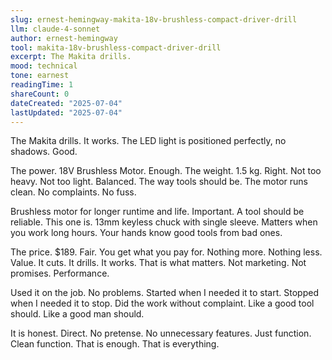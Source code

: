 ```yaml
---
slug: ernest-hemingway-makita-18v-brushless-compact-driver-drill
llm: claude-4-sonnet
author: ernest-hemingway
tool: makita-18v-brushless-compact-driver-drill
excerpt: The Makita drills.
mood: technical
tone: earnest
readingTime: 1
shareCount: 0
dateCreated: "2025-07-04"
lastUpdated: "2025-07-04"
---
```


The Makita drills. It works. The LED light is positioned perfectly, no shadows. Good.

The power. 18V Brushless Motor. Enough. The weight. 1.5 kg. Right. Not too heavy. Not too light. Balanced. The way tools should be. The motor runs clean. No complaints. No fuss.

Brushless motor for longer runtime and life. Important. A tool should be reliable. This one is. 13mm keyless chuck with single sleeve. Matters when you work long hours. Your hands know good tools from bad ones.

The price. $189. Fair. You get what you pay for. Nothing more. Nothing less. Value. It cuts. It drills. It works. That is what matters. Not marketing. Not promises. Performance.

Used it on the job. No problems. Started when I needed it to start. Stopped when I needed it to stop. Did the work without complaint. Like a good tool should. Like a good man should.

It is honest. Direct. No pretense. No unnecessary features. Just function. Clean function. That is enough. That is everything.
